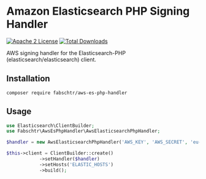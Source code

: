 # Amazon Elasticsearch PHP Signing Handler

[![Apache 2 License](https://img.shields.io/packagist/l/fabschtr/aws-es-php-handler.svg?style=flat)](https://www.apache.org/licenses/LICENSE-2.0.html)
[![Total Downloads](https://img.shields.io/packagist/dt/fabschtr/aws-es-php-handler.svg?style=flat)](https://packagist.org/packages/fabschtr/aws-es-php-handler)

AWS signing handler for the Elasticsearch-PHP (elasticsearch/elasticsearch) client.

## Installation
```
composer require fabschtr/aws-es-php-handler
```

## Usage
```php
use Elasticsearch\ClientBuilder;
use Fabschtr\AwsEsPhpHandler\AwsElasticsearchPhpHandler;

$handler = new AwsElasticsearchPhpHandler('AWS_KEY', 'AWS_SECRET', 'eu-central-1');

$this->client = ClientBuilder::create()
            ->setHandler($handler)
            ->setHosts('ELASTIC_HOSTS')
            ->build();
```
